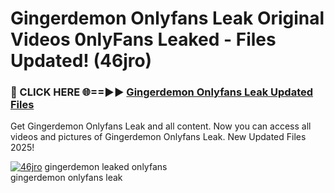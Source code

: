 # Gingerdemon Onlyfans Leak Original Videos 0nlyFans Leaked - Files Updated! (46jro)

<h3>🔴 CLICK HERE 🌐==►► <a href="https://tinyurl.com/3hn5wdd3" rel="nofollow">Gingerdemon Onlyfans Leak Updated Files</a></h3>

Get Gingerdemon Onlyfans Leak and all content. Now you can access all videos and pictures of Gingerdemon Onlyfans Leak. New Updated Files 2025!

[![46jro](https://i.imgur.com/4HnBqBT.gif)](https://tinyurl.com/3hn5wdd3)
gingerdemon leaked onlyfans<br>
gingerdemon onlyfans leak